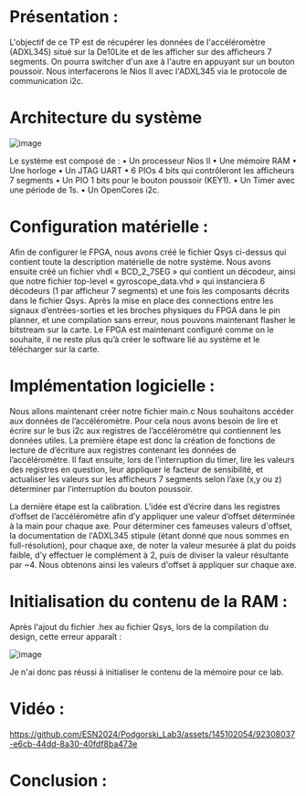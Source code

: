 # Présentation :

L'objectif de ce TP est de récupérer les données de l'accéléromètre (ADXL345) situé sur la De10Lite et de les afficher sur des afficheurs 7 segments.
On pourra switcher d'un axe à l'autre en appuyant sur un bouton poussoir.
Nous interfacerons le Nios II avec l'ADXL345 via le protocole de communication i2c.

# Architecture du système

![image](https://github.com/ESN2024/Podgorski_Lab3/assets/145102054/b8e7f880-a901-4766-a6e3-4ab3d4e39fc9)


Le système est composé de :
•	Un processeur Nios II
•	Une mémoire RAM
•	Une horloge
•	Un JTAG UART
•	6 PIOs 4 bits qui contrôleront les afficheurs 7 segments
•	Un PIO 1 bits pour le bouton poussoir (KEY1).
•	Un Timer avec une période de 1s.
•	Un OpenCores i2c.

# Configuration matérielle :

Afin de configurer le FPGA, nous avons créé le fichier Qsys ci-dessus qui contient toute la description matérielle de notre système.
Nous avons ensuite créé un fichier vhdl « BCD_2_7SEG » qui contient un décodeur, ainsi que notre fichier top-level « gyroscope_data.vhd » qui instanciera 6 décodeurs (1 par afficheur 7 segments) et une fois les composants décrits dans le fichier Qsys.
Après la mise en place des connections entre les signaux d’entrées-sorties et les broches physiques du FPGA dans le pin planner, et une compilation sans erreur, nous pouvons maintenant flasher le bitstream sur la carte.
Le FPGA est maintenant configuré comme on le souhaite, il ne reste plus qu’à créer le software lié au système et le télécharger sur la carte.

# Implémentation logicielle :

Nous allons maintenant créer notre fichier main.c
Nous souhaitons accéder aux données de l’accéléromètre. Pour cela nous avons besoin de lire et écrire sur le bus i2c aux registres de l’accéléromètre qui contiennent les données utiles.
La première étape est donc la création de fonctions de lecture de d’écriture aux registres contenant les données de l’accéléromètre.
Il faut ensuite, lors de l’interruption du timer, lire les valeurs des registres en question, leur appliquer le facteur de sensibilité, et actualiser les valeurs sur les afficheurs 7 segments selon l’axe (x,y ou z) déterminer par l’interruption du bouton poussoir.

La dernière étape est la calibration. L’idée est d’écrire dans les registres d’offset de l’accéléromètre afin d’y appliquer une valeur d’offset déterminée à la main pour chaque axe.
Pour déterminer ces fameuses valeurs d'offset, la documentation de l'ADXL345 stipule (étant donné que nous sommes en full-résolution), pour chaque axe, de noter la valeur mesurée à plat du poids faible, d'y effectuer le complément à 2, puis de diviser la valeur résultante par ~4. Nous obtenons ainsi les valeurs d'offset à appliquer sur chaque axe.


# Initialisation du contenu de la RAM :

Après l'ajout du fichier .hex au fichier Qsys, lors de la compilation du design, cette erreur apparaît :

![image](https://github.com/ESN2024/Podgorski_Lab3/assets/145102054/90d43ce8-e2c4-4d17-975f-9be525bee866)

Je n'ai donc pas réussi à initialiser le contenu de la mémoire pour ce lab.

# Vidéo :



https://github.com/ESN2024/Podgorski_Lab3/assets/145102054/92308037-e6cb-44dd-8a30-40fdf8ba473e




# Conclusion :



